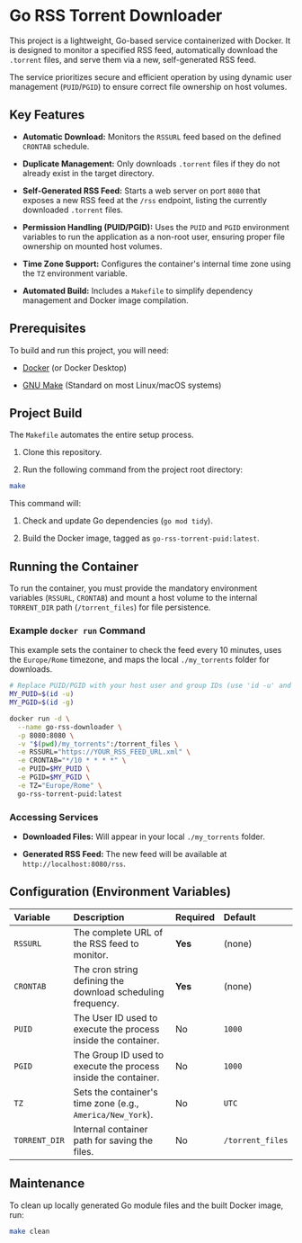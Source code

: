 # Go RSS Torrent Downloader

This project is a lightweight, Go-based service containerized with Docker. It is designed to monitor a specified RSS feed, automatically download the `.torrent` files, and serve them via a new, self-generated RSS feed.

The service prioritizes secure and efficient operation by using dynamic user management (`PUID`/`PGID`) to ensure correct file ownership on host volumes.

## Key Features

  * **Automatic Download:** Monitors the `RSSURL` feed based on the defined `CRONTAB` schedule.

  * **Duplicate Management:** Only downloads `.torrent` files if they do not already exist in the target directory.

  * **Self-Generated RSS Feed:** Starts a web server on port `8080` that exposes a new RSS feed at the `/rss` endpoint, listing the currently downloaded `.torrent` files.

  * **Permission Handling (PUID/PGID):** Uses the `PUID` and `PGID` environment variables to run the application as a non-root user, ensuring proper file ownership on mounted host volumes.

  * **Time Zone Support:** Configures the container's internal time zone using the `TZ` environment variable.

  * **Automated Build:** Includes a `Makefile` to simplify dependency management and Docker image compilation.

## Prerequisites

To build and run this project, you will need:

  * [Docker](https://www.docker.com/get-started) (or Docker Desktop)

  * [GNU Make](https://www.gnu.org/software/make/) (Standard on most Linux/macOS systems)

## Project Build

The `Makefile` automates the entire setup process.

1.  Clone this repository.

2.  Run the following command from the project root directory:

<!-- end list -->

```bash
make
```

This command will:

1.  Check and update Go dependencies (`go mod tidy`).

2.  Build the Docker image, tagged as `go-rss-torrent-puid:latest`.

## Running the Container

To run the container, you must provide the mandatory environment variables (`RSSURL`, `CRONTAB`) and mount a host volume to the internal `TORRENT_DIR` path (`/torrent_files`) for file persistence.

### Example `docker run` Command

This example sets the container to check the feed every 10 minutes, uses the `Europe/Rome` timezone, and maps the local `./my_torrents` folder for downloads.

```bash
# Replace PUID/PGID with your host user and group IDs (use 'id -u' and 'id -g' on your host)
MY_PUID=$(id -u)
MY_PGID=$(id -g)

docker run -d \
  --name go-rss-downloader \
  -p 8080:8080 \
  -v "$(pwd)/my_torrents":/torrent_files \
  -e RSSURL="https://YOUR_RSS_FEED_URL.xml" \
  -e CRONTAB="*/10 * * * *" \
  -e PUID=$MY_PUID \
  -e PGID=$MY_PGID \
  -e TZ="Europe/Rome" \
  go-rss-torrent-puid:latest
```

### Accessing Services

  * **Downloaded Files:** Will appear in your local `./my_torrents` folder.

  * **Generated RSS Feed:** The new feed will be available at `http://localhost:8080/rss`.

## Configuration (Environment Variables)

| Variable | Description | Required | Default |
| :--- | :--- | :--- | :--- |
| `RSSURL` | The complete URL of the RSS feed to monitor. | **Yes** | (none) |
| `CRONTAB` | The cron string defining the download scheduling frequency. | **Yes** | (none) |
| `PUID` | The User ID used to execute the process inside the container. | No | `1000` |
| `PGID` | The Group ID used to execute the process inside the container. | No | `1000` |
| `TZ` | Sets the container's time zone (e.g., `America/New_York`). | No | `UTC` |
| `TORRENT_DIR` | Internal container path for saving the files. | No | `/torrent_files` |

## Maintenance

To clean up locally generated Go module files and the built Docker image, run:

```bash
make clean
```
